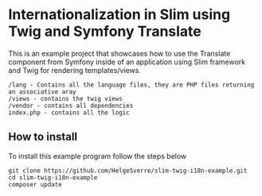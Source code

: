 # Internationalization in Slim using Twig and Symfony Translate

This is an example project that showcases how to use the 
Translate component from Symfony inside of an application 
using Slim framework and Twig for rendering templates/views.

```
/lang - Contains all the language files, they are PHP files returning an associative aray
/views - contains the twig views
/vendor - contains all dependencies
index.php - contains all the logic
```


## How to install
To install this example program follow the steps below
```
git clone https://github.com/HelgeSverre/slim-twig-i18n-example.git
cd slim-twig-i18n-example
composer update
```